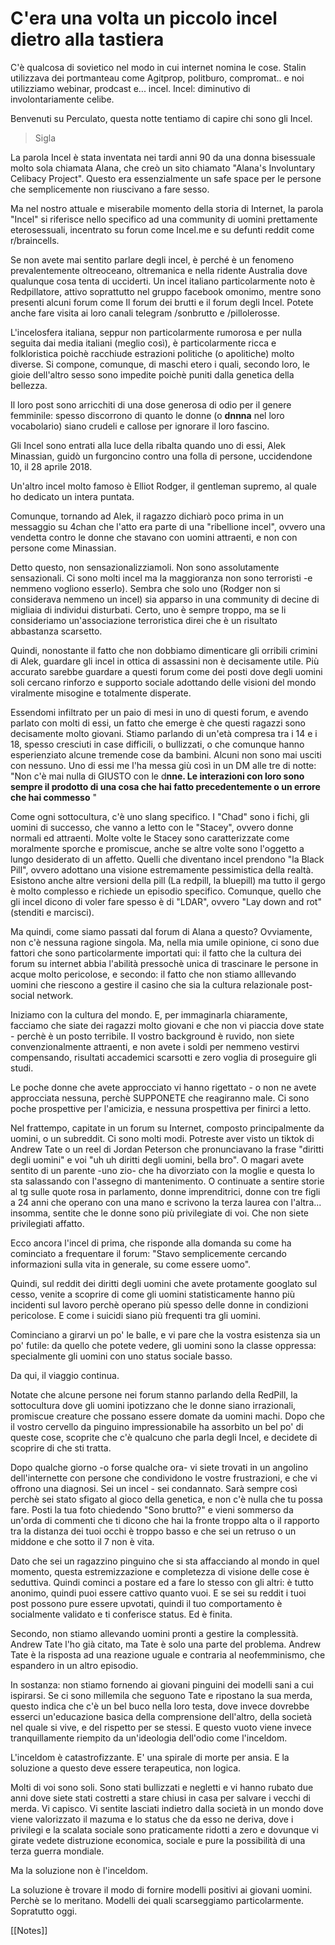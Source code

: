 # C'era una volta un piccolo incel dietro alla tastiera

C'è qualcosa di sovietico nel modo in cui internet nomina le cose. Stalin utilizzava dei portmanteau come Agitprop, politburo, compromat.. e noi utilizziamo webinar, prodcast e... incel. Incel: diminutivo di involontariamente celibe. 

Benvenuti su Perculato, questa notte tentiamo di capire chi sono gli Incel.

> Sigla

La parola Incel è stata inventata nei tardi anni 90 da una donna bisessuale molto sola chiamata Alana, che creò un sito chiamato "Alana's Involuntary Celibacy Project". Questo era essenzialmente un safe space per le persone che semplicemente non riuscivano a fare sesso.

Ma nel nostro attuale e miserabile momento della storia di Internet, la parola "Incel" si riferisce nello specifico ad una community di uomini prettamente eterosessuali, incentrato su forun come Incel.me e su defunti reddit come r/braincells.

Se non avete mai sentito parlare degli incel, è perché è un fenomeno prevalentemente oltreoceano, oltremanica e nella ridente Australia dove qualunque cosa tenta di ucciderti. Un incel italiano particolarmente noto è Redpillatore, attivo soprattutto nel gruppo facebook omonimo, mentre sono presenti alcuni forum come Il forum dei brutti e il forum degli Incel. Potete anche fare visita ai loro canali telegram /sonbrutto e /pillolerosse. 

L'incelosfera italiana, seppur non particolarmente rumorosa e per nulla seguita dai media italiani (meglio così), è particolarmente ricca e folkloristica poichè racchiude estrazioni politiche (o apolitiche) molto diverse. Si compone, comunque, di maschi etero i quali, secondo loro, le gioie dell'altro sesso sono impedite poichè puniti dalla genetica della bellezza.

Il loro post sono arricchiti di una dose generosa di odio per il genere femminile: spesso discorrono di quanto le donne (o **dnnna** nel loro vocabolario) siano crudeli e callose per ignorare il loro fascino. 

Gli Incel sono entrati alla luce della ribalta quando uno di essi, Alek Minassian, guidò un furgoncino contro una folla di persone, uccidendone 10, il 28 aprile 2018. 

Un'altro incel molto famoso è Elliot Rodger, il gentleman supremo, al quale ho dedicato un intera puntata.

Comunque, tornando ad Alek, il ragazzo dichiarò poco prima in un messaggio su 4chan che l'atto era parte di una "ribellione incel", ovvero una vendetta contro le donne che stavano con uomini attraenti, e non con persone come Minassian. 

Detto questo, non sensazionalizziamoli. Non sono assolutamente sensazionali. Ci sono molti incel ma la maggioranza non sono terroristi -e nemmeno vogliono esserlo). Sembra che solo uno (Rodger non si considerava nemmeno un incel) sia apparso in una community di decine di migliaia di individui disturbati. Certo, uno è sempre troppo, ma se li consideriamo un'associazione terroristica direi che è un risultato abbastanza scarsetto.

Quindi, nonostante il fatto che non dobbiamo dimenticare gli orribili crimini di Alek, guardare gli incel in ottica di assassini non è decisamente utile.
Più accurato sarebbe guardare a questi forum come dei posti dove degli uomini soli cercano rinforzo e supporto sociale adottando delle visioni del mondo viralmente misogine e totalmente disperate.

Essendomi infiltrato per un paio di mesi in uno di questi forum, e avendo parlato con molti di essi, un fatto che emerge è che questi ragazzi sono decisamente molto giovani. Stiamo parlando di un'età compresa tra i 14 e i 18, spesso cresciuti in case difficili, o bullizzati, o che comunque hanno esperienziato alcune tremende cose da bambini.
Alcuni non sono mai usciti con nessuno. Uno di essi me l'ha messa giù così in un DM alle tre di notte: "Non c'è mai nulla di GIUSTO con le d**nne. Le interazioni con loro sono sempre il prodotto di una cosa che hai fatto precedentemente o un errore che hai commesso** "

Come ogni sottocultura, c'è uno slang specifico. I "Chad" sono i fichi, gli uomini di successo, che vanno a letto con le "Stacey", ovvero donne normali ed attraenti. Molte volte le Stacey sono caratterizzate come moralmente sporche e promiscue, anche se altre volte sono l'oggetto a lungo desiderato di un affetto.
Quelli che diventano incel prendono "la Black Pill", ovvero adottano una visione estremamente pessimistica della realtà. Esistono anche altre versioni della pill (La redpill, la bluepill) ma tutto il gergo è molto complesso e richiede un episodio specifico. Comunque, quello che gli incel dicono di voler fare spesso è di "LDAR", ovvero "Lay down and rot" (stenditi e marcisci).

Ma quindi, come siamo passati dal forum di Alana a questo? Ovviamente, non c'è nessuna ragione singola. Ma, nella mia umile opinione, ci sono due fattori che sono particolarmente importati qui: il fatto che la cultura dei forum su internet abbia l'abilità pressochè unica di trascinare le persone in acque molto pericolose, e secondo: il fatto che non stiamo alllevando uomini che riescono a gestire il casino che sia la cultura relazionale post-social network.

Iniziamo con la cultura del mondo. E, per immaginarla chiaramente, facciamo che siate dei ragazzi molto giovani e che non vi piaccia dove state - perchè è un posto terribile. Il vostro background è ruvido, non siete convenzionalmente attraenti, e non avete i soldi per nemmeno vestirvi compensando, risultati accademici scarsotti e zero voglia di proseguire gli studi. 

Le poche donne che avete approcciato vi hanno rigettato - o non ne avete approcciata nessuna, perchè SUPPONETE che reagiranno male. Ci sono poche prospettive per l'amicizia, e nessuna prospettiva per finirci a letto.

Nel frattempo, capitate in un forum su Internet, composto principalmente da uomini, o un subreddit. Ci sono molti modi. Potreste aver visto un tiktok di Andrew Tate o un reel di Jordan Peterson che pronunciavano la frase "diritti degli uomini" e voi "uh uh diritti degli uomini, bella bro". O magari avete sentito di un parente -uno zio- che ha divorziato con la moglie e questa lo sta salassando con l'assegno di mantenimento. O continuate a sentire storie al tg sulle quote rosa in parlamento, donne imprenditrici, donne con tre figli a 24 anni che operano con una mano e scrivono la terza laurea con l'altra... insomma, sentite che le donne sono più privilegiate di voi. 
Che non siete privilegiati affatto. 

Ecco ancora l'incel di prima, che risponde alla domanda su come ha cominciato a frequentare il forum: "Stavo semplicemente cercando informazioni sulla vita in generale, su come essere uomo".

Quindi, sul reddit dei diritti degli uomini che avete protamente googlato sul cesso, venite a scoprire di come gli uomini statisticamente hanno più incidenti sul lavoro perchè operano più spesso delle donne in condizioni pericolose. E come i suicidi siano più frequenti tra gli uomini. 

Cominciano a girarvi un po' le balle, e vi pare che la vostra esistenza sia un po' futile: da quello che potete vedere, gli uomini sono la classe oppressa: specialmente gli uomini con uno status sociale basso.

Da qui, il viaggio continua. 

Notate che alcune persone nei forum stanno parlando della RedPill, la sottocultura dove gli uomini ipotizzano che le donne siano irrazionali, promiscue creature che possano essere domate da uomini machi. 
Dopo che il vostro cervello da pinguino impressionabile ha assorbito un bel po' di queste cose, scoprite che c'è qualcuno che parla degli Incel, e decidete di scoprire di che sti tratta.

Dopo qualche giorno -o forse qualche ora- vi siete trovati in un angolino dell'internette con persone che condividono le vostre frustrazioni, e che vi offrono una diagnosi. Sei un incel - sei condannato. Sarà sempre così perchè sei stato sfigato al gioco della genetica, e non c'è nulla che tu possa fare. Posti la tua foto chiedendo "Sono brutto?" e vieni sommerso da un'orda di commenti che ti dicono che hai la fronte troppo alta o il rapporto tra la distanza dei tuoi occhi è troppo basso e che sei un retruso o un middone e che sotto il 7 non è vita.

Dato che sei un ragazzino pinguino che si sta affacciando al mondo in quel momento, questa estremizzazione e completezza di visione delle cose è seduttiva. Quindi cominci a postare ed a fare lo stesso con gli altri: è tutto anonimo, quindi puoi essere cattivo quanto vuoi. E se sei su reddit i tuoi post possono pure essere upvotati, quindi il tuo comportamento è socialmente validato e ti conferisce status. Ed è finita.

Secondo, non stiamo allevando uomini pronti a gestire la complessità.
Andrew Tate l'ho già citato, ma Tate è solo una parte del problema. Andrew Tate è la risposta ad una reazione uguale e contraria al neofemminismo, che espandero in un altro episodio. 

In sostanza: non stiamo fornendo ai giovani pinguini dei modelli sani a cui ispirarsi. Se ci sono millemila che seguono Tate e ripostano la sua merda, questo indica che c'è un bel buco nella loro testa, dove invece dovrebbe esserci un'educazione basica della comprensione dell'altro, della società nel quale si vive, e del rispetto per se stessi. E questo vuoto viene invece tranquillamente riempito da un'ideologia dell'odio come l'inceldom.

L'inceldom è catastrofizzante. E' una spirale di morte per ansia. E la soluzione a questo deve essere terapeutica, non logica.

Molti di voi sono soli. Sono stati bullizzati e negletti e vi hanno rubato due anni dove siete stati costretti a stare chiusi in casa per salvare i vecchi di merda. Vi capisco. Vi sentite lasciati indietro dalla società in un mondo dove viene valorizzato il mazuma e lo status che da esso ne deriva, dove i privilegi e la scalata sociale sono praticamente ridotti a zero e dovunque vi girate vedete distruzione economica, sociale e pure la possibilità di una terza guerra mondiale. 

Ma la soluzione non è l'inceldom.

La soluzione è trovare il modo di fornire modelli positivi ai giovani uomini. Perchè se lo meritano.
Modelli dei quali scarseggiamo particolarmente. Sopratutto oggi.

[[Notes]]

